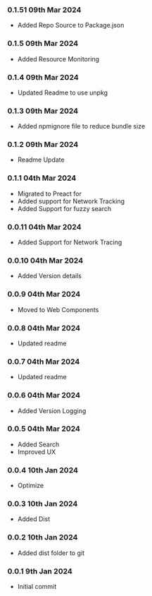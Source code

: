 ### 0.1.51 09th Mar 2024
- Added Repo Source to Package.json

### 0.1.5 09th Mar 2024
- Added Resource Monitoring

### 0.1.4 09th Mar 2024
- Updated Readme to use unpkg

### 0.1.3 09th Mar 2024
- Added npmignore file to reduce bundle size

### 0.1.2 09th Mar 2024
- Readme Update

### 0.1.1 04th Mar 2024
- Migrated to Preact for 
- Added support for Network Tracking 
- Added Support for fuzzy search 
 

### 0.0.11 04th Mar 2024
- Added Support for Network Tracing

### 0.0.10 04th Mar 2024
- Added Version details

### 0.0.9 04th Mar 2024
- Moved to Web Components

### 0.0.8 04th Mar 2024
- Updated readme

### 0.0.7 04th Mar 2024
- Updated readme

### 0.0.6 04th Mar 2024
- Added Version Logging

### 0.0.5 04th Mar 2024
- Added Search
- Improved UX

### 0.0.4 10th Jan 2024
- Optimize

### 0.0.3 10th Jan 2024
- Added Dist

### 0.0.2 10th Jan 2024  
- Added dist folder to git

### 0.0.1 9th Jan 2024  
- Initial commit
